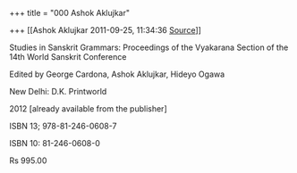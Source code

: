 +++
title = "000 Ashok Aklujkar"

+++
[[Ashok Aklujkar	2011-09-25, 11:34:36 [Source](https://groups.google.com/g/bvparishat/c/RCN7x_7C6lE)]]



Studies in Sanskrit Grammars: Proceedings of the Vyakarana Section of the 14th World Sanskrit Conference

  

Edited by George Cardona, Ashok Aklujkar, Hideyo Ogawa

  

New Delhi: D.K. Printworld

2012 \[already available from the publisher\]

  

ISBN 13; 978-81-246-0608-7

ISBN 10: 81-246-0608-0

  

Rs 995.00

